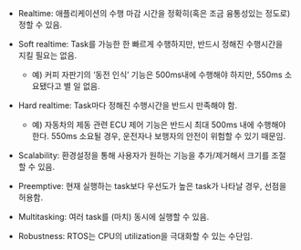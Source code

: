 - Realtime: 애플리케이션의 수행 마감 시간을 정확히(혹은 조금 융통성있는 정도로) 정할 수 있음.

- Soft realtime: Task를 가능한 한 빠르게 수행하지만, 반드시 정해진 수행시간을 지킬 필요는 없음.

  - 예) 커피 자판기의 ‘동전 인식’ 기능은 500ms내에 수행해야 하지만, 550ms 소요됐다고 별 일 없음.

- Hard realtime: Task마다 정해진 수행시간을 반드시 만족해야 함.

  - 예) 자동차의 제동 관련 ECU 제어 기능은 반드시 최대 500ms 내에 수행해야 한다.
    550ms 소요될 경우, 운전자나 보행자의 안전이 위험할 수 있기 때문임.
    
- Scalability: 환경설정을 통해 사용자가 원하는 기능을 추가/제거해서 크기를 조절할 수 있음.
- Preemptive: 현재 실행하는 task보다 우선도가 높은 task가 나타날 경우, 선점을 허용함.
- Multitasking: 여러 task를 (마치) 동시에 실행할 수 있음.
- Robustness: RTOS는 CPU의 utilization을 극대화할 수 있는 수단임.
